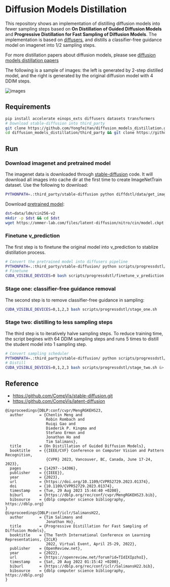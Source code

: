 # Diffusion Models Distillation
This repository shows an implementation of distilling diffusion models into fewer sampling steps based on __On Distillation of Guided Diffusion Models__ and __Progressive Distillation for Fast Sampling of Diffusion Models__. 
The implementation is based on [diffusers](https://huggingface.co/docs/diffusers/index), and distills a classifier-free guidance model on imagenet into 1/2 sampling steps.

For more distillation papers about diffusion models, please see [diffusion models distillation papers](https://github.com/YongfeiYan/diffusion_models_distillation_papers)

The following is a sample of images: the left is generated by 2-step distilled model, and the right is generated by the original diffusion model with 4 DDIM steps.

![images](https://user-images.githubusercontent.com/41781351/265182253-1a6e7449-1724-4bc9-a9f1-a2e0e9bb886b.png)

## Requirements
```bash
pip install accelerate einops_exts diffusers datasets transformers
# Download stable-diffusion into third_party
git clone https://github.com/YongfeiYan/diffusion_models_distillation.git
cd diffusion_models_distillation/third_party && git clone https://github.com/CompVis/stable-diffusion.git
```

## Run
### Download imagenet and pretrained model
The imagenet data is downloaded through [stable-diffusion](https://github.com/CompVis/stable-diffusion.git) code. It will download all images into cache dir at the first time to create ImageNetTrain dataset. Use the following to download:
```bash
PYTHONPATH=.:third_party/stable-diffusion python diffdstl/data/get_imagenet.py
```

Download [pretrained model](https://colab.research.google.com/github/CompVis/latent-diffusion/blob/main/scripts/latent_imagenet_diffusion.ipynb):
```bash
dst=data/ldm/cin256-v2
mkdir -p $dst && cd $dst
wget https://ommer-lab.com/files/latent-diffusion/nitro/cin/model.ckpt 
```

### Finetune v_prediction
The first step is to finetune the original model into v_prediction to stablize distillation process.
```bash 
# Convert the pretrained model into diffusers pipeline
PYTHONPATH=.:third_party/stable-diffusion/ python scripts/progressdstl/ldm_ckpt_to_pipeline.py configs/imagenet/cin256-v2.yaml data/ldm/cin256-v2/model.ckpt data/test-pipeline
# Finetune
CUDA_VISIBLE_DEVICES=0 bash scripts/progressdstl/finetune_v_prediction.sh
```

### Stage one: classifier-free guidance removal
The second step is to remove classifier-free guidance in sampling:
```bash
CUDA_VISIBLE_DEVICES=0,1,2,3 bash scripts/progressdstl/stage_one.sh
```

### Stage two: distilling to less sampling steps
The third step is to iteratively halve sampling steps. To reduce training time, the script begines with 64 DDIM sampling steps and runs 5 times to distill the student model into 1 sampling step.
```bash
# Convert sampling scheduler
PYTHONPATH=.:third_party/stable-diffusion/ python scripts/progressdstl/convert_pipeline_scheduler.py data/log/imagenet/stage_one/pipeline data/log/imagenet/stage_one/pipeline-converted
# Distill
CUDA_VISIBLE_DEVICES=0,1,2,3 bash scripts/progressdstl/stage_two.sh &> stage_two.log & 
```

## Reference
- https://github.com/CompVis/stable-diffusion.git
- https://github.com/CompVis/latent-diffusion

```
@inproceedings{DBLP:conf/cvpr/MengRGKEHS23,
  author       = {Chenlin Meng and
                  Robin Rombach and
                  Ruiqi Gao and
                  Diederik P. Kingma and
                  Stefano Ermon and
                  Jonathan Ho and
                  Tim Salimans},
  title        = {On Distillation of Guided Diffusion Models},
  booktitle    = {{IEEE/CVF} Conference on Computer Vision and Pattern Recognition,
                  {CVPR} 2023, Vancouver, BC, Canada, June 17-24, 2023},
  pages        = {14297--14306},
  publisher    = {{IEEE}},
  year         = {2023},
  url          = {https://doi.org/10.1109/CVPR52729.2023.01374},
  doi          = {10.1109/CVPR52729.2023.01374},
  timestamp    = {Tue, 29 Aug 2023 15:44:40 +0200},
  biburl       = {https://dblp.org/rec/conf/cvpr/MengRGKEHS23.bib},
  bibsource    = {dblp computer science bibliography, https://dblp.org}
}
@inproceedings{DBLP:conf/iclr/SalimansH22,
  author       = {Tim Salimans and
                  Jonathan Ho},
  title        = {Progressive Distillation for Fast Sampling of Diffusion Models},
  booktitle    = {The Tenth International Conference on Learning Representations, {ICLR}
                  2022, Virtual Event, April 25-29, 2022},
  publisher    = {OpenReview.net},
  year         = {2022},
  url          = {https://openreview.net/forum?id=TIdIXIpzhoI},
  timestamp    = {Sat, 20 Aug 2022 01:15:42 +0200},
  biburl       = {https://dblp.org/rec/conf/iclr/SalimansH22.bib},
  bibsource    = {dblp computer science bibliography, https://dblp.org}
}
```
